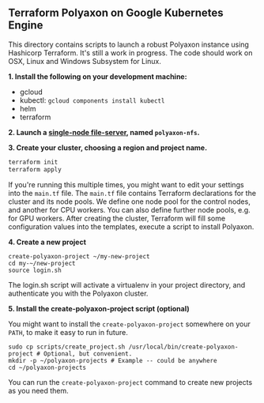 Terraform Polyaxon on Google Kubernetes Engine
----------------------------------------------

This directory contains scripts to launch a robust Polyaxon instance using
Hashicorp Terraform. It's still a work in progress. The code should work on
OSX, Linux and Windows Subsystem for Linux.

**1. Install the following on your development machine:**

* gcloud
* kubectl: `gcloud components install kubectl`
* helm
* terraform

**2. Launch a [single-node file-server](https://console.cloud.google.com/launcher/details/click-to-deploy-images/singlefs), named `polyaxon-nfs`.**

**3. Create your cluster, choosing a region and project name.**

```bash
terraform init    
terraform apply
```

If you're running this multiple times, you might want to edit your settings into the `main.tf` file. The `main.tf` file contains Terraform declarations for the cluster and its node pools. We define one node pool for the control nodes, and another for CPU workers. You can also define further node pools, e.g. for GPU workers. After creating the cluster, Terraform will fill some configuration values into the templates, execute a script to install Polyaxon.

**4. Create a new project**

```
create-polyaxon-project ~/my-new-project
cd my-~/new-project
source login.sh
```

The login.sh script will activate a virtualenv in your project directory, and authenticate you with the Polyaxon cluster.

**5. Install the create-polyaxon-project script (optional)**

You might want to install the `create-polyaxon-project` somewhere on your `PATH`, to make it easy to run in future.

```
sudo cp scripts/create_project.sh /usr/local/bin/create-polyaxon-project # Optional, but convenient.
mkdir -p ~/polyaxon-projects # Example -- could be anywhere
cd ~/polyaxon-projects
```

You can run the `create-polyaxon-project` command to create new projects as you need them.
